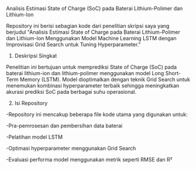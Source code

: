 Analisis Estimasi State of Charge (SoC) pada Baterai Lithium-Polimer dan Lithium-Ion

Repository ini berisi sebagian kode dari penelitian skripsi saya yang berjudul "Analisis Estimasi State of Charge pada Baterai Lithium-Polimer dan Lithium-Ion Menggunakan Model Machine Learning LSTM dengan Improvisasi Grid Search untuk Tuning Hyperparameter."

1. Deskripsi Singkat

Penelitian ini bertujuan untuk memprediksi State of Charge (SoC) pada baterai lithium-ion dan lithium-polimer menggunakan model Long Short-Term Memory (LSTM).
Model dioptimalkan dengan teknik Grid Search untuk menemukan kombinasi hyperparameter terbaik sehingga meningkatkan akurasi prediksi SoC pada berbagai suhu operasional.

2. Isi Repository

-Repository ini mencakup beberapa file kode utama yang digunakan untuk:

-Pra-pemrosesan dan pembersihan data baterai

-Pelatihan model LSTM

-Optimasi hyperparameter menggunakan Grid Search

-Evaluasi performa model menggunakan metrik seperti RMSE dan R²
